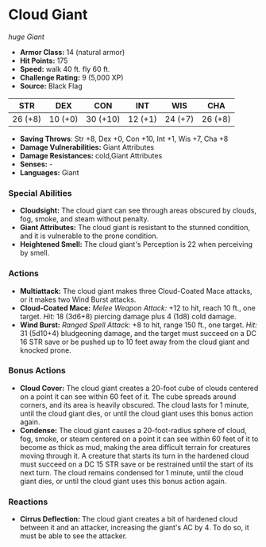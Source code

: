 # Cloud Giant

*huge* *Giant*

- **Armor Class:** 14 (natural armor)
- **Hit Points:** 175 
- **Speed:** walk 40 ft. fly 60 ft.
- **Challenge Rating:** 9 (5,000 XP)
- **Source:** Black Flag

| STR | DEX | CON | INT | WIS | CHA |
| --- | --- | --- | --- | --- | --- |
| 26 (+8) | 10 (+0) | 30 (+10) | 12 (+1) | 24 (+7) | 26 (+8) |

- **Saving Throws**: Str +8, Dex +0, Con +10, Int +1, Wis +7, Cha +8
- **Damage Vulnerabilities:** Giant Attributes
- **Damage Resistances:** cold,Giant Attributes
- **Senses:** -
- **Languages:** Giant

### Special Abilities

- **Cloudsight:** The cloud giant can see through areas obscured by clouds, fog, smoke, and steam without penalty.
- **Giant Attributes:** The cloud giant is resistant to the stunned condition, and it is vulnerable to the prone condition.
- **Heightened Smell:** The cloud giant's Perception is 22 when perceiving by smell.

### Actions

- **Multiattack:** The cloud giant makes three Cloud-Coated Mace attacks, or it makes two Wind Burst attacks.
- **Cloud-Coated Mace:** _Melee Weapon Attack:_ +12 to hit, reach 10 ft., one target. _Hit:_ 18 (3d6+8) piercing damage plus 4 (1d8) cold damage.
- **Wind Burst:** _Ranged Spell Attack:_ +8 to hit, range 150 ft., one target. _Hit:_ 31 (5d10+4) bludgeoning damage, and the target must succeed on a DC 16 STR save or be pushed up to 10 feet away from the cloud giant and knocked prone.

### Bonus Actions

- **Cloud Cover:** The cloud giant creates a 20-foot cube of clouds centered on a point it can see within 60 feet of it. The cube spreads around corners, and its area is heavily obscured. The cloud lasts for 1 minute, until the cloud giant dies, or until the cloud giant uses this bonus action again.
- **Condense:** The cloud giant causes a 20-foot-radius sphere of cloud, fog, smoke, or steam centered on a point it can see within 60 feet of it to become as thick as mud, making the area difficult terrain for creatures moving through it. A creature that starts its turn in the hardened cloud must succeed on a DC 15 STR save or be restrained until the start of its next turn. The cloud remains condensed for 1 minute, until the cloud giant dies, or until the cloud giant uses this bonus action again.

### Reactions

- **Cirrus Deflection:** The cloud giant creates a bit of hardened cloud between it and an attacker, increasing the giant's AC by 4. To do so, it must be able to see the attacker.
